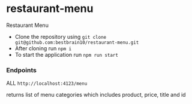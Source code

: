 # restaurant-menu
Restaurant Menu

* Clone the repository using `git clone git@github.com:bestbrain10/restaurant-menu.git` 
* After cloning run `npm i`
* To start the application run `npm run start`

### Endpoints

ALL `http://localhost:4123/menu`

returns list of menu categories which includes product, price, title and id